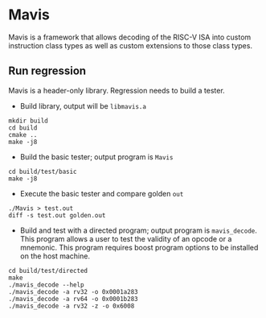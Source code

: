 # Mavis

Mavis is a framework that allows decoding of the RISC-V ISA into
custom instruction class types as well as custom extensions to those
class types.

## Run regression

Mavis is a header-only library. Regression needs to build a tester.

* Build library, output will be `libmavis.a`
```
mkdir build
cd build
cmake ..
make -j8
```
* Build the basic tester; output program is `Mavis`
```
cd build/test/basic
make -j8
```
* Execute the basic tester and compare golden `out`
```
./Mavis > test.out
diff -s test.out golden.out
```

* Build and test with a directed program; output program is
  `mavis_decode`.  This program allows a user to test the validity of
  an opcode or a mnemonic.  This program requires boost program
  options to be installed on the host machine.

```
cd build/test/directed
make
./mavis_decode --help
./mavis_decode -a rv32 -o 0x0001a283
./mavis_decode -a rv64 -o 0x0001b283
./mavis_decode -a rv32 -z -o 0x6008

```
